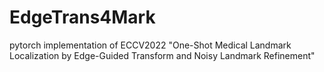 # EdgeTrans4Mark
pytorch implementation of ECCV2022 "One-Shot Medical Landmark Localization by Edge-Guided Transform and Noisy Landmark Refinement"
